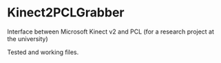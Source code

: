 # Kinect2PCLGrabber
Interface between Microsoft Kinect v2 and PCL (for a research project at the university)

Tested and working files.
